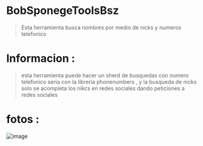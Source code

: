 # BobSponegeToolsBsz
> Esta herramienta busca nombres por medio de nicks y numeros telefonico 
# Informacion :
> esta herramienta puede hacer un sherd de busquedas con numero telefonico seria con la libreria phonenumbers , y la busqueda de nicks solo se acompleta los nikcs en redes sociales dando peticiones a redes sociales 
# fotos :
![image](https://github.com/user-attachments/assets/6886fd11-69e4-48a3-a7a4-c341c18dd686)
